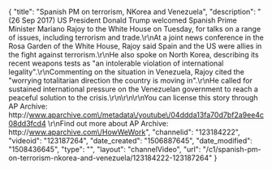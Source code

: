 {
    "title": "Spanish PM on terrorism, NKorea and Venezuela",
    "description": "(26 Sep 2017) US President Donald Trump welcomed Spanish Prime Minister Mariano Rajoy to the White House on Tuesday, for talks on a range of issues, including terrorism and trade.\r\nAt a joint news conference in the Rosa Garden of the White House, Rajoy said Spain and the US were allies in the fight against terrorism.\r\nHe also spoke on North Korea, describing its recent weapons tests as \"an intolerable violation of international legality\".\r\nCommenting on the situation in Venezuela, Rajoy cited the \"worrying totalitarian direction the country is moving in\".\r\nHe called for sustained international pressure on the Venezuelan government to reach a peaceful solution to the crisis.\r\n\r\n\r\nYou can license this story through AP Archive: http:\/\/www.aparchive.com\/metadata\/youtube\/04ddda13fa70d7bf2a9ee4c08dd3fcd4 \r\nFind out more about AP Archive: http:\/\/www.aparchive.com\/HowWeWork",
    "channelid": "123184222",
    "videoid": "123187264",
    "date_created": "1506887645",
    "date_modified": "1508436645",
    "type": "",
    "layout": "channelVideo",
    "url": "\/c1\/spanish-pm-on-terrorism-nkorea-and-venezuela\/123184222-123187264"
}